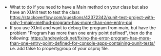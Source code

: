 
- What to do if you need to have a Main method on your class but also have an XUnit test to test the class
https://stackoverflow.com/questions/42372342/xunit-test-project-with-only-1-main-method-program-has-more-than-one-entry-poi
 - If you use XUnit and want to debug the program from main, but have the problem "Program has more than one entry point defined", then do the following: https://andrewlock.net/fixing-the-error-program-has-more-than-one-entry-point-defined-for-console-apps-containing-xunit-tests/ i.e. add <GenerateProgramFile>false</GenerateProgramFile> to propertygroup of your csproj file.